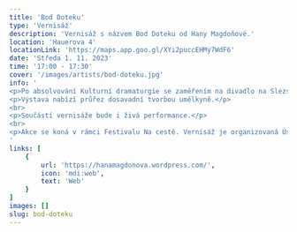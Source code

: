 ```yaml
---
title: 'Bod Doteku'
type: 'Vernisáž'
description: 'Vernisáž s názvem Bod Doteku od Hany Magdoňové.'
location: 'Hauerova 4'
locationLink: 'https://maps.app.goo.gl/XYi2puccEHMy7WdF6'
date: 'Středa 1. 11. 2023'
time: '17:00 - 17:30'
cover: '/images/artists/bod-doteku.jpg'
info: '
<p>Po absolvování Kulturní dramaturgie se zaměřením na divadlo na Slezské univerzitě se umělecké vyjádření autorky začalo ubírat od divadla směrem k performanci.</p>
<p>Výstava nabízí průřez dosavadní tvorbou umělkyně.</p>
<br>
<p>Součástí vernisáže bude i živá performance.</p>
<br>
<p>Akce se koná v rámci Festivalu Na cestě. Vernisáž je organizovaná Ústavem filmové, televizní a rozhlasové tvorby.</p>
'
links: [
    {
        url: 'https://hanamagdonova.wordpress.com/',
        icon: 'mdi:web',
        text: 'Web'
    }
]
images: []
slug: bod-doteku
---
```


